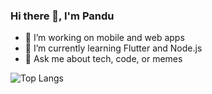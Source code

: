 ### Hi there 👋, I'm Pandu
- 🔭 I’m working on mobile and web apps
- 🌱 I’m currently learning Flutter and Node.js
- 💬 Ask me about tech, code, or memes

![Top Langs](https://github-readme-stats.vercel.app/api/top-langs/?username=pandu123&layout=compact)
